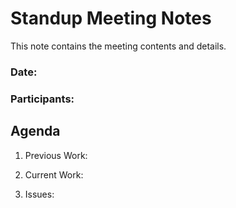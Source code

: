 # Standup Meeting Notes

This note contains the meeting contents and details.

### Date: 

### Participants: 

## Agenda

1. Previous Work: 

2. Current Work: 

3. Issues: 
